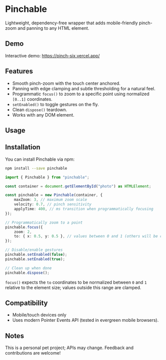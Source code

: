 # Pinchable

Lightweight, dependency-free wrapper that adds mobile-friendly pinch-zoom and panning to any HTML element.

## Demo

Interactive demo: https://pinch-six.vercel.app/

## Features

- Smooth pinch-zoom with the touch center anchored.
- Panning with edge clamping and subtle thresholding for a natural feel.
- Programmatic `focus()` to zoom to a specific point using normalized `[0..1]` coordinates.
- `setEnabled()` to toggle gestures on the fly.
- Clean `dispose()` teardown.
- Works with any DOM element.

## Usage

## Installation

You can install Pinchable via npm:

```bash
npm install --save pinchable
```

```ts
import { Pinchable } from "pinchable";

const container = document.getElementById("photo") as HTMLElement;

const pinchable = new Pinchable(container, {
    maxZoom: 3, // maximum zoom scale
    velocity: 0.7, // pinch sensitivity
    applyTime: 400, // ms transition when programmatically focusing
});

// Programmatically zoom to a point
pinchable.focus({
    zoom: 2,
    to: { x: 0.5, y: 0.5 }, // values between 0 and 1 (others will be clamped)
});

// Disable/enable gestures
pinchable.setEnabled(false);
pinchable.setEnabled(true);

// Clean up when done
pinchable.dispose();
```

`focus()` expects the `to` coordinates to be normalized between `0` and `1` relative to the element size; values outside this range are clamped.

## Compatibility

- Mobile/touch devices only
- Uses modern Pointer Events API (tested in evergreen mobile browsers).

## Notes

This is a personal pet project; APIs may change. Feedback and contributions are welcome!
